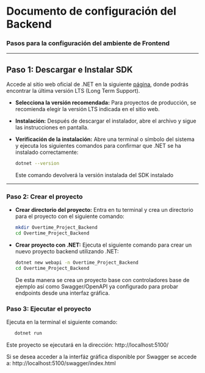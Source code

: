 # Documento de configuración del Backend

### Pasos para la configuración del ambiente de Frontend

---

## **Paso 1: Descargar e Instalar SDK**

Accede al sitio web oficial de .NET en la siguiente [página](https://dotnet.microsoft.com/es-es/download/visual-studio-sdks), donde podrás encontrar la última versión LTS (Long Term Support).

- **Selecciona la versión recomendada:** Para proyectos de producción, se recomienda elegir la versión LTS indicada en el sitio web.
- **Instalación:** Después de descargar el instalador, abre el archivo y sigue las instrucciones en pantalla.
- **Verificación de la instalación:** Abre una terminal o símbolo del sistema y ejecuta los siguientes comandos para confirmar que .NET se ha instalado correctamente:
   ```bash
   dotnet --version
   ```

   Este comando devolverá la versión instalada del SDK instalado

---

### **Paso 2: Crear el proyecto**

- **Crear directorio del proyecto:** Entra en tu terminal y crea un directorio para el proyecto con el siguiente comando:
   ```bash
   mkdir Overtime_Project_Backend
   cd Overtime_Project_Backend
   ```

- **Crear proyecto con .NET:** Ejecuta el siguiente comando para crear un nuevo proyecto backend utilizando .NET:
   ```bash
   dotnet new webapi -n Overtime_Project_Backend
   cd Overtime_Project_Backend
   ```

   De esta manera se crea un proyecto base con controladores base de ejemplo así como Swagger/OpenAPI ya configurado para probar endpoints desde una interfaz gráfica.

### **Paso 3: Ejecutar el proyecto**

Ejecuta en la terminal el siguiente comando:

```bash
   dotnet run
   ```

Este proyecto se ejecutará en la dirección: http://localhost:5100/

Si se desea acceder a la interfáz gráfica disponible por Swagger se accede a: http://localhost:5100/swagger/index.html




